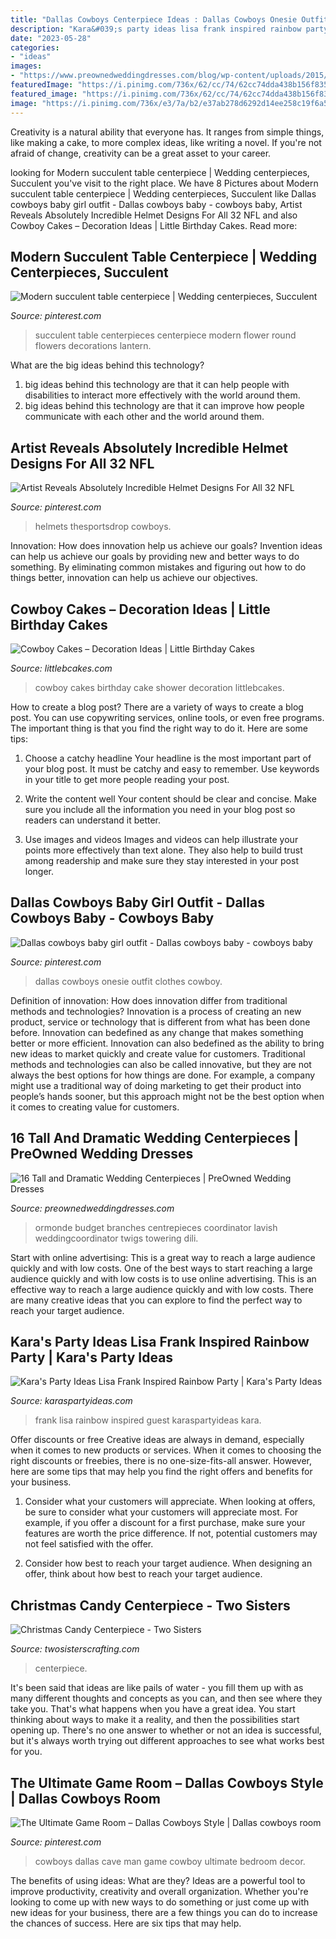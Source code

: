 ```yaml
---
title: "Dallas Cowboys Centerpiece Ideas : Dallas Cowboys Onesie Outfit Clothes Cowboy"
description: "Kara&#039;s party ideas lisa frank inspired rainbow party"
date: "2023-05-28"
categories:
- "ideas"
images:
- "https://www.preownedweddingdresses.com/blog/wp-content/uploads/2015/01/grace-ormonde.jpg"
featuredImage: "https://i.pinimg.com/736x/62/cc/74/62cc74dda438b156f8355249da510f4b--baby-bodysuit-baby-onesie.jpg"
featured_image: "https://i.pinimg.com/736x/62/cc/74/62cc74dda438b156f8355249da510f4b--baby-bodysuit-baby-onesie.jpg"
image: "https://i.pinimg.com/736x/e3/7a/b2/e37ab278d6292d14ee258c19f6a5f8e8.jpg"
---
```



Creativity is a natural ability that everyone has. It ranges from simple things, like making a cake, to more complex ideas, like writing a novel. If you're not afraid of change, creativity can be a great asset to your career.

	

		
looking for Modern succulent table centerpiece | Wedding centerpieces, Succulent you've visit to the right place. We have 8 Pictures about Modern succulent table centerpiece | Wedding centerpieces, Succulent like Dallas cowboys baby girl outfit - Dallas cowboys baby - cowboys baby, Artist Reveals Absolutely Incredible Helmet Designs For All 32 NFL and also Cowboy Cakes – Decoration Ideas | Little Birthday Cakes. Read more:
		
    
## Modern Succulent Table Centerpiece | Wedding Centerpieces, Succulent

<img loading=lazy src="https://i.pinimg.com/736x/ab/cf/2b/abcf2b5dd002d74443cabd4d1ab8cbc9.jpg" onerror="this.onerror=null;this.src='https://tse4.mm.bing.net/th?id=OIP.b2prmvmMQNFa6UTIWSoM3AHaLH&amp;pid=15.1';" alt="Modern succulent table centerpiece | Wedding centerpieces, Succulent">

_Source: pinterest.com_

>succulent table centerpieces centerpiece modern flower round flowers decorations lantern. 

	

What are the big ideas behind this technology?
1. big ideas behind this technology are that it can help people with disabilities to interact more effectively with the world around them.
2. big ideas behind this technology are that it can improve how people communicate with each other and the world around them.

    
## Artist Reveals Absolutely Incredible Helmet Designs For All 32 NFL

<img loading=lazy src="https://i.pinimg.com/736x/e3/7a/b2/e37ab278d6292d14ee258c19f6a5f8e8.jpg" onerror="this.onerror=null;this.src='https://tse2.mm.bing.net/th?id=OIP.TJAj6wErTkMorMRfNzQEWQHaFj&amp;pid=15.1';" alt="Artist Reveals Absolutely Incredible Helmet Designs For All 32 NFL">

_Source: pinterest.com_

>helmets thesportsdrop cowboys. 

	

Innovation: How does innovation help us achieve our goals?
Invention ideas can help us achieve our goals by providing new and better ways to do something. By eliminating common mistakes and figuring out how to do things better, innovation can help us achieve our objectives.

    
## Cowboy Cakes – Decoration Ideas | Little Birthday Cakes

<img loading=lazy src="http://www.littlebcakes.com/wp-content/uploads/2014/02/Cowboy-Birthday-Cakes.jpg" onerror="this.onerror=null;this.src='https://tse2.mm.bing.net/th?id=OIP.ySWsZUgN9ctnqLfRWKQOJgHaFj&amp;pid=15.1';" alt="Cowboy Cakes – Decoration Ideas | Little Birthday Cakes">

_Source: littlebcakes.com_

>cowboy cakes birthday cake shower decoration littlebcakes. 

	

How to create a blog post?
There are a variety of ways to create a blog post. You can use copywriting services, online tools, or even free programs. The important thing is that you find the right way to do it. Here are some tips:
1. Choose a catchy headline
Your headline is the most important part of your blog post. It must be catchy and easy to remember. Use keywords in your title to get more people reading your post.

2. Write the content well
Your content should be clear and concise. Make sure you include all the information you need in your blog post so readers can understand it better.

3. Use images and videos
Images and videos can help illustrate your points more effectively than text alone. They also help to build trust among readership and make sure they stay interested in your post longer.


    
## Dallas Cowboys Baby Girl Outfit - Dallas Cowboys Baby - Cowboys Baby

<img loading=lazy src="https://i.pinimg.com/736x/62/cc/74/62cc74dda438b156f8355249da510f4b--baby-bodysuit-baby-onesie.jpg" onerror="this.onerror=null;this.src='https://tse2.mm.bing.net/th?id=OIP.XlNZ8_IT5KM2rUoRW6RtMwHaJ3&amp;pid=15.1';" alt="Dallas cowboys baby girl outfit - Dallas cowboys baby - cowboys baby">

_Source: pinterest.com_

>dallas cowboys onesie outfit clothes cowboy. 

	

Definition of innovation: How does innovation differ from traditional methods and technologies?
Innovation is a process of creating an new product, service or technology that is different from what has been done before. Innovation can bedefined as any change that makes something better or more efficient. Innovation can also bedefined as the ability to bring new ideas to market quickly and create value for customers. 
Traditional methods and technologies can also be called innovative, but they are not always the best options for how things are done. For example, a company might use a traditional way of doing marketing to get their product into people’s hands sooner, but this approach might not be the best option when it comes to creating value for customers.

    
## 16 Tall And Dramatic Wedding Centerpieces | PreOwned Wedding Dresses

<img loading=lazy src="https://www.preownedweddingdresses.com/blog/wp-content/uploads/2015/01/grace-ormonde.jpg" onerror="this.onerror=null;this.src='https://tse2.mm.bing.net/th?id=OIP.2y5PcCEpejkigv9pEznu9gHaLI&amp;pid=15.1';" alt="16 Tall and Dramatic Wedding Centerpieces | PreOwned Wedding Dresses">

_Source: preownedweddingdresses.com_

>ormonde budget branches centrepieces coordinator lavish weddingcoordinator twigs towering dili. 

	

Start with online advertising: This is a great way to reach a large audience quickly and with low costs.
One of the best ways to start reaching a large audience quickly and with low costs is to use online advertising. This is an effective way to reach a large audience quickly and with low costs. There are many creative ideas that you can explore to find the perfect way to reach your target audience.

    
## Kara&#039;s Party Ideas Lisa Frank Inspired Rainbow Party | Kara&#039;s Party Ideas

<img loading=lazy src="https://karaspartyideas.com/wp-content/uploads/2017/11/Lisa-Frank-Inspired-Rainbow-Party-via-Karas-Party-Ideas-KarasPartyIdeas.com25.jpg" onerror="this.onerror=null;this.src='https://tse4.mm.bing.net/th?id=OIP.eMEe0HJfuyAK3ZpxTNanYwHaLH&amp;pid=15.1';" alt="Kara&#039;s Party Ideas Lisa Frank Inspired Rainbow Party | Kara&#039;s Party Ideas">

_Source: karaspartyideas.com_

>frank lisa rainbow inspired guest karaspartyideas kara. 

	

Offer discounts or free
Creative ideas are always in demand, especially when it comes to new products or services. When it comes to choosing the right discounts or freebies, there is no one-size-fits-all answer. However, here are some tips that may help you find the right offers and benefits for your business.
1) Consider what your customers will appreciate. When looking at offers, be sure to consider what your customers will appreciate most. For example, if you offer a discount for a first purchase, make sure your features are worth the price difference. If not, potential customers may not feel satisfied with the offer.

2) Consider how best to reach your target audience. When designing an offer, think about how best to reach your target audience.

    
## Christmas Candy Centerpiece - Two Sisters

<img loading=lazy src="https://www.twosisterscrafting.com/wp-content/uploads/2017/10/christmas-candy-centerpiece-facebook.jpg" onerror="this.onerror=null;this.src='https://tse4.mm.bing.net/th?id=OIP.0EFelHlf6dpl5aFXTscIxgHaD4&amp;pid=15.1';" alt="Christmas Candy Centerpiece - Two Sisters">

_Source: twosisterscrafting.com_

>centerpiece. 

	

It's been said that ideas are like pails of water - you fill them up with as many different thoughts and concepts as you can, and then see where they take you. That's what happens when you have a great idea. You start thinking about ways to make it a reality, and then the possibilities start opening up. There's no one answer to whether or not an idea is successful, but it's always worth trying out different approaches to see what works best for you.

    
## The Ultimate Game Room – Dallas Cowboys Style | Dallas Cowboys Room

<img loading=lazy src="https://i.pinimg.com/736x/de/bb/54/debb548f9675f794a5a883e8cd049e08.jpg" onerror="this.onerror=null;this.src='https://tse3.mm.bing.net/th?id=OIP.uL4Kbqe908LigUe3nO3AgwHaFi&amp;pid=15.1';" alt="The Ultimate Game Room – Dallas Cowboys Style | Dallas cowboys room">

_Source: pinterest.com_

>cowboys dallas cave man game cowboy ultimate bedroom decor. 

	

The benefits of using ideas: What are they?
Ideas are a powerful tool to improve productivity, creativity and overall organization. Whether you're looking to come up with new ways to do something or just come up with new ideas for your business, there are a few things you can do to increase the chances of success. Here are six tips that may help.


